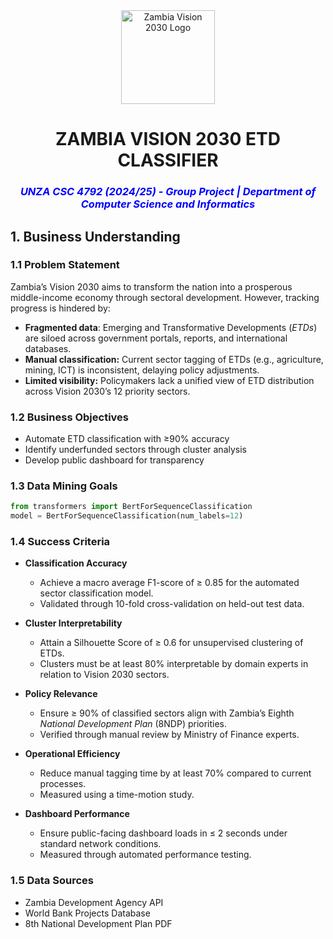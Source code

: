 <div align="center">
  <img src="https://th.bing.com/th/id/OIP.aZt5o1S31YdVKWcrxIBK0gHaKH?w=200&h=200&c=10&o=6&pid=genserp&rm=2" alt="Zambia Vision 2030 Logo" width="150">
  
  <h1>ZAMBIA VISION 2030 ETD CLASSIFIER</h1>
 <h3 style="color:blue;"><i>UNZA CSC 4792 (2024/25) - Group Project | Department of Computer Science and Informatics</i></h3>
</div>

## **1. Business Understanding**

### **1.1 Problem Statement**
Zambia’s Vision 2030 aims to transform the nation into a prosperous middle-income economy through sectoral
development. However, tracking progress is hindered by:
- **Fragmented data**: Emerging and Transformative Developments (*ETDs*) are siloed across
government portals, reports, and international databases.
- **Manual classification:** Current sector tagging of ETDs (e.g., agriculture, mining, ICT) is
inconsistent, delaying policy adjustments.
- **Limited visibility:** Policymakers lack a unified view of ETD distribution across Vision 2030’s 12
priority sectors.

### 1.2 Business Objectives
- Automate ETD classification with ≥90% accuracy
- Identify underfunded sectors through cluster analysis
- Develop public dashboard for transparency

### 1.3 Data Mining Goals

```python
from transformers import BertForSequenceClassification
model = BertForSequenceClassification(num_labels=12)
```
  
### 1.4 Success Criteria

- **Classification Accuracy**  
  - Achieve a macro average F1-score of ≥ 0.85 for the automated sector classification model.  
  - Validated through 10-fold cross-validation on held-out test data.  

- **Cluster Interpretability**  
  - Attain a Silhouette Score of ≥ 0.6 for unsupervised clustering of ETDs.  
  - Clusters must be at least 80% interpretable by domain experts in relation to Vision 2030 sectors.  

- **Policy Relevance**  
  - Ensure ≥ 90% of classified sectors align with Zambia’s Eighth *National Development Plan* (8NDP) priorities.  
  - Verified through manual review by Ministry of Finance experts.  

- **Operational Efficiency**  
  - Reduce manual tagging time by at least 70% compared to current processes.  
  - Measured using a time-motion study.  

- **Dashboard Performance**  
  - Ensure public-facing dashboard loads in ≤ 2 seconds under standard network conditions.  
  - Measured through automated performance testing.  

### 1.5 Data Sources
- Zambia Development Agency API
- World Bank Projects Database
- 8th National Development Plan PDF